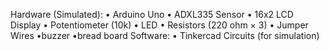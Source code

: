 Hardware (Simulated): 
• Arduino Uno 
• ADXL335 Sensor
 • 16x2 LCD Display
 • Potentiometer (10k)
 • LED 
• Resistors (220 ohm × 3) 
• Jumper Wires
•buzzer
•bread board
 Software: • Tinkercad Circuits (for simulation)

